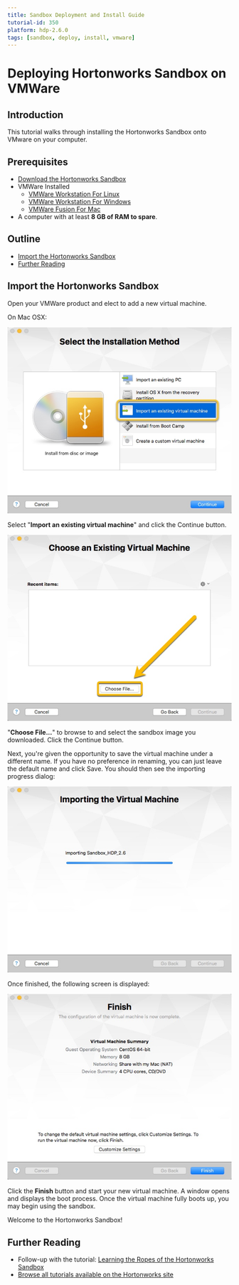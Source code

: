 ```yaml
---
title: Sandbox Deployment and Install Guide
tutorial-id: 350
platform: hdp-2.6.0
tags: [sandbox, deploy, install, vmware]
---
```


# Deploying Hortonworks Sandbox on VMWare

## Introduction

This tutorial walks through installing the Hortonworks Sandbox onto VMware on your computer.

## Prerequisites

-   [Download the Hortonworks Sandbox](https://hortonworks.com/downloads/#sandbox)
-   VMWare Installed
    -   [VMWare Workstation For Linux](http://www.vmware.com/products/workstation-for-linux.html)
    -   [VMWare Workstation For Windows](http://www.vmware.com/products/workstation.html)
    -   [VMWare Fusion For Mac](http://www.vmware.com/products/fusion.html)
-   A computer with at least **8 GB of RAM to spare**.

## Outline

-   [Import the Hortonworks Sandbox](#import-the-hortonworks-sandbox)
-   [Further Reading](#further-reading)

## Import the Hortonworks Sandbox

Open your VMWare product and elect to add a new virtual machine.

On Mac OSX:

![VMWare Installation Method](assets/vmware-install.jpg)

Select "**Import an existing virtual machine**" and click the Continue button.

![choose_existing](assets/vmware-choose.jpg)

"**Choose File...**" to browse to and select the sandbox image you downloaded.  Click the Continue button.

Next, you're given the opportunity to save the virtual machine under a different name.  If you have no preference in renaming, you can just leave the default name and click Save.  You should then see the importing progress dialog:

![vmware_import_progress](assets/vmware-importing.jpg)

Once finished, the following screen is displayed:

![vmware_finish](assets/vmware-finish.jpg)

Click the **Finish** button and start your new virtual machine.  A window opens and displays the boot process.  Once the virtual machine fully boots up, you may begin using the sandbox.

Welcome to the Hortonworks Sandbox!

## Further Reading

-   Follow-up with the tutorial: [Learning the Ropes of the Hortonworks Sandbox](https://hortonworks.com/hadoop-tutorial/learning-the-ropes-of-the-hortonworks-sandbox)
-   [Browse all tutorials available on the Hortonworks site](https://hortonworks.com/tutorials/)
